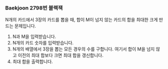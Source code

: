 ### Baekjoon 2798번 블랙잭

N개의 카드에서 3장의 카드를 뽑을 때, 합이 M이 넘지 않는 카드의 합을 최대한 크게 만드는 문제입니다.

1. N과 M을 입력받습니다.
2. N개의 카드 숫자를 입력받습니다.
3. N개의 배열에서 3장을 뽑는 모든 경우의 수를 구합니다. 여기서 합이 M을 넘지 않고 이전의 최대 합보다 크면 최대 합을 갱신합니다.
4. 최대 합을 출력합니다.